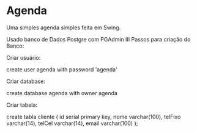 # Agenda
Uma simples agenda simples feita em Swing.

Usado banco de Dados Postgre com PGAdmin III
Passos para criação do Banco:

Criar usuário:

create user agenda with password 'agenda'

Criar database:

create database agenda with owner agenda

Criar tabela:

create tabla cliente (
	id serial primary key,
	nome varchar(100),
	telFixo varchar(14),
	telCel varchar(14),
	email varchar(100)
);
